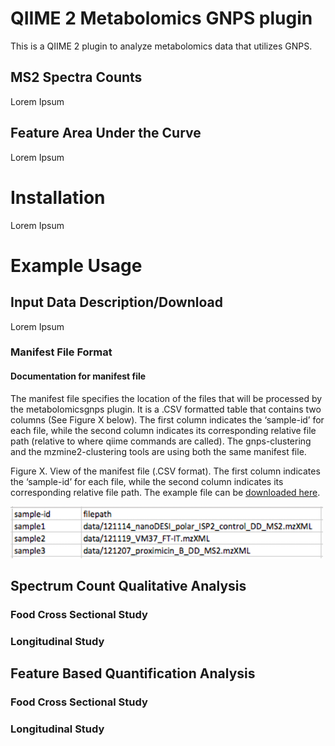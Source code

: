 # QIIME 2 Metabolomics GNPS plugin

This is a QIIME 2 plugin to analyze metabolomics data that utilizes GNPS. 

## MS2 Spectra Counts

Lorem Ipsum

## Feature Area Under the Curve

Lorem Ipsum

# Installation

Lorem Ipsum

# Example Usage

## Input Data Description/Download

Lorem Ipsum

### Manifest File Format

#### Documentation for manifest file

The manifest file specifies the location of the files that will be processed by the metabolomicsgnps plugin. It is a .CSV formatted table that contains two columns (See Figure X below). The first column indicates the ‘sample-id’ for each file, while the second column indicates its corresponding relative file path (relative to where qiime commands are called). The gnps-clustering and the mzmine2-clustering tools are using both the same manifest file.

Figure X. View of the manifest file (.CSV format). The first column indicates the ‘sample-id’ for each file, while the second column indicates its corresponding relative file path. The example file can be [downloaded here](https://github.com/mwang87/q2_metabolomicsgnps/raw/master/q2_metabolomicsgnps/tests/data/manifest.tsv).


<img src="img/manifest_file.png"/>

## Spectrum Count Qualitative Analysis

### Food Cross Sectional Study

### Longitudinal Study

## Feature Based Quantification Analysis

### Food Cross Sectional Study

### Longitudinal Study

